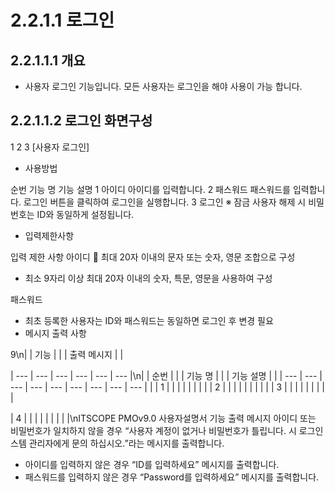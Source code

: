 # 2.2.1.1 로그인



## 2.2.1.1.1 개요

- 사용자 로그인 기능입니다. 모든 사용자는 로그인을 해야 사용이 가능 합니다.

## 2.2.1.1.2 로그인 화면구성

1
2
3
[사용자 로그인]

- 사용방법

순번 기능 명 기능 설명
1 아이디 아이디를 입력합니다.
2 패스워드 패스워드를 입력합니다.
로그인 버튼을 클릭하여 로그인을 실행합니다.
3 로그인
※ 잠금 사용자 해제 시 비밀번호는 ID와 동일하게 설정됩니다.

- 입력제한사항

입력 제한 사항
아이디  최대 20자 이내의 문자 또는 숫자, 영문 조합으로 구성

- 최소 9자리 이상 최대 20자 이내의 숫자, 특문, 영문을 사용하여 구성

패스워드

- 최초 등록한 사용자는 ID와 패스워드는 동일하면 로그인 후 변경 필요
- 메시지 출력 사항

9\n|  | 기능 |  |  | 출력 메시지 |  |

| --- | --- | --- | --- | --- | --- |\n|  | 순번 |  |  | 기능 명 |  |  | 기능 설명 |  |
| --- | --- | --- | --- | --- | --- | --- | --- | --- |
|  | 1 |  |  |  |  |  |  |  |
| 2 |  |  |  |  |  |  |  |  |
| 3 |  |  |  |  |  |  |  |  |

| 4 |  |  |  |  |  |  |  |  |\nITSCOPE PMOv9.0 사용자설명서
기능 출력 메시지
아이디 또는 비밀번호가 일치하지 않을 경우 “사용자 계정이 없거나 비밀번호가 틀립니다. 시
로그인
스템 관리자에게 문의 하십시오.”라는 메시지를 출력합니다.

- 아이디를 입력하지 않은 경우 “ID를 입력하세요” 메시지를 출력합니다.
- 패스워드를 입력하지 않은 경우 “Password를 입력하세요” 메시지를 출력합니다.
